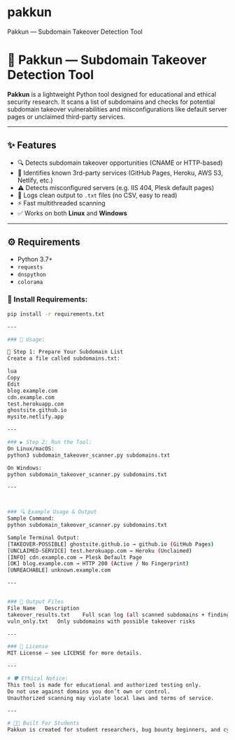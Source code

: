 # pakkun
 Pakkun — Subdomain Takeover Detection Tool

 # 🥷 Pakkun — Subdomain Takeover Detection Tool

**Pakkun** is a lightweight Python tool designed for educational and ethical security research. It scans a list of subdomains and checks for potential subdomain takeover vulnerabilities and misconfigurations like default server pages or unclaimed third-party services.

---

## ✨ Features

- 🔍 Detects subdomain takeover opportunities (CNAME or HTTP-based)
- 📡 Identifies known 3rd-party services (GitHub Pages, Heroku, AWS S3, Netlify, etc.)
- ⚠️ Detects misconfigured servers (e.g. IIS 404, Plesk default pages)
- 📝 Logs clean output to `.txt` files (no CSV, easy to read)
- ⚡ Fast multithreaded scanning
- ✅ Works on both **Linux** and **Windows**

---

## ⚙️ Requirements

- Python 3.7+
- `requests`
- `dnspython`
- `colorama`

### 🔧 Install Requirements:
```bash
pip install -r requirements.txt

---

### 🚀 Usage:

🧾 Step 1: Prepare Your Subdomain List
Create a file called subdomains.txt:

lua
Copy
Edit
blog.example.com
cdn.example.com
test.herokuapp.com
ghostsite.github.io
mysite.netlify.app

---

### ▶️ Step 2: Run the Tool:
On Linux/macOS:
python3 subdomain_takeover_scanner.py subdomains.txt

On Windows:
python subdomain_takeover_scanner.py subdomains.txt

---



### 🔍 Example Usage & Output
Sample Command:
python subdomain_takeover_scanner.py subdomains.txt

Sample Terminal Output:
[TAKEOVER-POSSIBLE] ghostsite.github.io → github.io (GitHub Pages)
[UNCLAIMED-SERVICE] test.herokuapp.com → Heroku (Unclaimed)
[INFO] cdn.example.com → Plesk Default Page
[OK] blog.example.com → HTTP 200 (Active / No Fingerprint)
[UNREACHABLE] unknown.example.com

---


### 📁 Output Files
File Name	Description
takeover_results.txt	Full scan log (all scanned subdomains + findings)
vuln_only.txt	Only subdomains with possible takeover risks

---

### 📜 License
MIT License — see LICENSE for more details.

---

# 🛡️ Ethical Notice:
This tool is made for educational and authorized testing only.
Do not use against domains you don’t own or control.
Unauthorized scanning may violate local laws and terms of service.

---

# 👨‍🎓 Built For Students
Pakkun is created for student researchers, bug bounty beginners, and cybersecurity learners who want a clean, safe, and focused tool for practicing recon and basic vulnerability detection.
